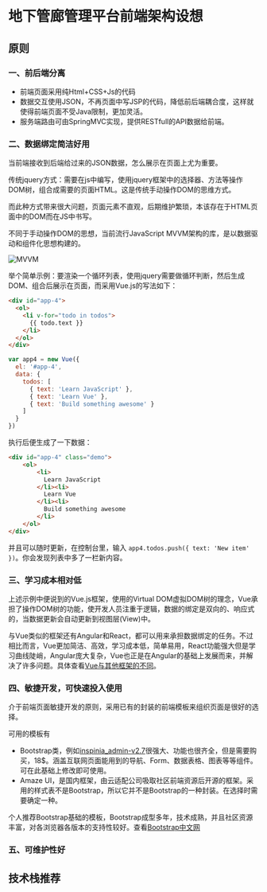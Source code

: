 # 地下管廊管理平台前端架构设想

## 原则
### 一、前后端分离
* 前端页面采用纯Html+CSS+Js的代码
* 数据交互使用JSON，不再页面中写JSP的代码，降低前后端耦合度，这样就使得前端页面不受Java限制，更加灵活。
* 服务端路由可由SpringMVC实现，提供RESTfull的API数据给前端。

### 二、数据绑定简洁好用
当前端接收到后端给过来的JSON数据，怎么展示在页面上尤为重要。

传统jquery方式：需要在js中编写，使用jquery框架中的选择器、方法等操作DOM树，组合成需要的页面HTML。这是传统手动操作DOM的思维方式。

而此种方式带来很大问题，页面元素不直观，后期维护繁琐，本该存在于HTML页面中的DOM而在JS中书写。

不同于手动操作DOM的思想，当前流行JavaScript MVVM架构的库，是以数据驱动和组件化思想构建的。

![MVVM](http://cn.vuejs.org/images/mvvm.png?_=5619070)

举个简单示例：要渲染一个循环列表，使用jquery需要做循环判断，然后生成DOM、组合后展示在页面，而采用Vue.js的写法如下：
```html
<div id="app-4">
  <ol>
    <li v-for="todo in todos">
      {{ todo.text }}
    </li>
  </ol>
</div>
```
```js
var app4 = new Vue({
  el: '#app-4',
  data: {
    todos: [
      { text: 'Learn JavaScript' },
      { text: 'Learn Vue' },
      { text: 'Build something awesome' }
    ]
  }
})
```
执行后便生成了一下数据：
```html
<div id="app-4" class="demo">
    <ol>
        <li>
          Learn JavaScript
        </li><li>
          Learn Vue
        </li><li>
          Build something awesome
        </li>
    </ol>
</div>
```
并且可以随时更新，在控制台里，输入 `app4.todos.push({ text: 'New item' })`。你会发现列表中多了一栏新内容。

### 三、学习成本相对低
上述示例中便说到的Vue.js框架，使用的Virtual DOM虚拟DOM树的理念，Vue承担了操作DOM树的功能，使开发人员注重于逻辑，数据的绑定是双向的、响应式的，当数据更新会自动更新到视图层(View)中。

与Vue类似的框架还有Angular和React，都可以用来承担数据绑定的任务。不过相比而言，Vue更加简洁、高效，学习成本低，简单易用，React功能强大但是学习曲线陡峭，Angular庞大复杂，Vue也正是在Angular的基础上发展而来，并解决了许多问题。具体查看[Vue与其他框架的不同](http://cn.vuejs.org/v2/guide/comparison.html)。

### 四、敏捷开发，可快速投入使用
介于前端页面敏捷开发的原则，采用已有的封装的前端模板来组织页面是很好的选择。

可用的模板有
* Bootstrap类，例如[inspinia_admin-v2.7](http://webapplayers.com/inspinia_admin-v2.7/index.html)很强大、功能也很齐全，但是需要购买，18$。涵盖互联网页面能用到的导航、Form、数据表格、图表等等组件。可在此基础上修改即可使用。
* Amaze UI，是国内框架，由云适配公司吸取社区前端资源后开源的框架。采用的样式表不是Bootstrap，所以它并不是Bootstrap的一种封装。在选择时需要确定一种。

个人推荐Bootstrap基础的模板，Bootstrap成型多年，技术成熟，并且社区资源丰富，对各浏览器各版本的支持性较好。查看[Bootstrap中文网](http://www.bootcss.com/)

### 五、可维护性好


## 技术栈推荐
